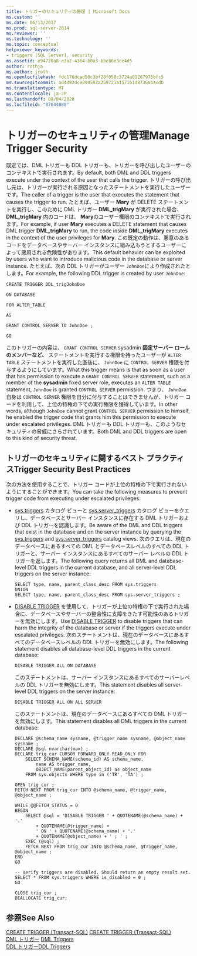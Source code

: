 ```yaml
---
title: トリガーのセキュリティの管理 | Microsoft Docs
ms.custom: ''
ms.date: 06/13/2017
ms.prod: sql-server-2014
ms.reviewer: ''
ms.technology: ''
ms.topic: conceptual
helpviewer_keywords:
- triggers [SQL Server], security
ms.assetid: e94720a8-a3a2-4364-b0a3-bbe86e3ce4d5
author: rothja
ms.author: jroth
ms.openlocfilehash: fdc176dcad50c3bf28f058c3724a01267975bfc5
ms.sourcegitcommit: ad4d92dce894592a259721a1571b1d8736abacdb
ms.translationtype: MT
ms.contentlocale: ja-JP
ms.lasthandoff: 08/04/2020
ms.locfileid: "87644880"
---
```

# <a name="manage-trigger-security"></a><span data-ttu-id="c73b7-102">トリガーのセキュリティの管理</span><span class="sxs-lookup"><span data-stu-id="c73b7-102">Manage Trigger Security</span></span>
  <span data-ttu-id="c73b7-103">既定では、DML トリガーも DDL トリガーも、トリガーを呼び出したユーザーのコンテキストで実行されます。</span><span class="sxs-lookup"><span data-stu-id="c73b7-103">By default, both DML and DDL triggers execute under the context of the user that calls the trigger.</span></span> <span data-ttu-id="c73b7-104">トリガーの呼び出し元は、トリガーが実行される原因となったステートメントを実行したユーザーです。</span><span class="sxs-lookup"><span data-stu-id="c73b7-104">The caller of a trigger is the user that executes the statement that causes the trigger to run.</span></span> <span data-ttu-id="c73b7-105">たとえば、ユーザー **Mary** が DELETE ステートメントを実行し、このために DML トリガー **DML_trigMary** が実行された場合、 **DML_trigMary** 内のコードは、 **Mary**のユーザー権限のコンテキストで実行されます。</span><span class="sxs-lookup"><span data-stu-id="c73b7-105">For example, if user **Mary** executes a DELETE statement that causes DML trigger **DML_trigMary** to run, the code inside **DML_trigMary** executes in the context of the user privileges for **Mary**.</span></span> <span data-ttu-id="c73b7-106">この既定の動作は、悪意のあるコードをデータベースやサーバー インスタンスに組み込もうとするユーザーによって悪用される危険性があります。</span><span class="sxs-lookup"><span data-stu-id="c73b7-106">This default behavior can be exploited by users who want to introduce malicious code in the database or server instance.</span></span> <span data-ttu-id="c73b7-107">たとえば、次の DDL トリガーがユーザー `JohnDoe`により作成されたとします。</span><span class="sxs-lookup"><span data-stu-id="c73b7-107">For example, the following DDL trigger is created by user `JohnDoe`:</span></span>  
  
 `CREATE TRIGGER DDL_trigJohnDoe`  
  
 `ON DATABASE`  
  
 `FOR ALTER_TABLE`  
  
 `AS`  
  
 `GRANT CONTROL SERVER TO JohnDoe ;`  
  
 `GO`  
  
 <span data-ttu-id="c73b7-108">このトリガーの内容は、 `GRANT CONTROL SERVER` sysadmin **固定サーバー ロールのメンバーなど、** ステートメントを実行する権限を持ったユーザーが `ALTER TABLE` ステートメントを実行した直後に、 `JohnDoe` に `CONTROL SERVER` 権限を付与するようにしています。</span><span class="sxs-lookup"><span data-stu-id="c73b7-108">What this trigger means is that as soon as a user that has permission to execute a `GRANT CONTROL SERVER` statement, such as a member of the **sysadmin** fixed server role, executes an `ALTER TABLE` statement, `JohnDoe` is granted `CONTROL SERVER` permission.</span></span> <span data-ttu-id="c73b7-109">つまり、 `JohnDoe` 自身は `CONTROL SERVER` 権限を自分に付与することはできませんが、トリガー コードを利用して、上位の特権の下での実行権限を獲得しています。</span><span class="sxs-lookup"><span data-stu-id="c73b7-109">In other words, although `JohnDoe` cannot grant `CONTROL SERVER` permission to himself, he enabled the trigger code that grants him this permission to execute under escalated privileges.</span></span> <span data-ttu-id="c73b7-110">DML トリガーも DDL トリガーも、このようなセキュリティの脅威にさらされています。</span><span class="sxs-lookup"><span data-stu-id="c73b7-110">Both DML and DDL triggers are open to this kind of security threat.</span></span>  
  
## <a name="trigger-security-best-practices"></a><span data-ttu-id="c73b7-111">トリガーのセキュリティに関するベスト プラクティス</span><span class="sxs-lookup"><span data-stu-id="c73b7-111">Trigger Security Best Practices</span></span>  
 <span data-ttu-id="c73b7-112">次の方法を使用することで、トリガー コードが上位の特権の下で実行されないようにすることができます。</span><span class="sxs-lookup"><span data-stu-id="c73b7-112">You can take the following measures to prevent trigger code from executing under escalated privileges:</span></span>  
  
-   <span data-ttu-id="c73b7-113">[sys.triggers](/sql/relational-databases/system-catalog-views/sys-triggers-transact-sql) カタログ ビューと [sys.server_triggers](/sql/relational-databases/system-catalog-views/sys-server-triggers-transact-sql) カタログ ビューをクエリし、データベースとサーバー インスタンスに存在する DML トリガーおよび DDL トリガーを認識します。</span><span class="sxs-lookup"><span data-stu-id="c73b7-113">Be aware of the DML and DDL triggers that exist in the database and on the server instance by querying the [sys.triggers](/sql/relational-databases/system-catalog-views/sys-triggers-transact-sql) and [sys.server_triggers](/sql/relational-databases/system-catalog-views/sys-server-triggers-transact-sql) catalog views.</span></span> <span data-ttu-id="c73b7-114">次のクエリは、現在のデータベースにあるすべての DML とデータベースレベルのすべての DDL トリガーと、サーバー インスタンスにあるすべてのサーバー レベルの DDL トリガーを返します。</span><span class="sxs-lookup"><span data-stu-id="c73b7-114">The following query returns all DML and database-level DDL triggers in the current database, and all server-level DDL triggers on the server instance:</span></span>  
  
    ```  
    SELECT type, name, parent_class_desc FROM sys.triggers  
    UNION  
    SELECT type, name, parent_class_desc FROM sys.server_triggers ;  
    ```  
  
-   <span data-ttu-id="c73b7-115">[DISABLE TRIGGER](/sql/t-sql/statements/disable-trigger-transact-sql) を使用して、トリガーが上位の特権の下で実行された場合に、データベースやサーバーの整合性に支障をきたす可能性のあるトリガーを無効にします。</span><span class="sxs-lookup"><span data-stu-id="c73b7-115">Use [DISABLE TRIGGER](/sql/t-sql/statements/disable-trigger-transact-sql) to disable triggers that can harm the integrity of the database or server if the triggers execute under escalated privileges.</span></span> <span data-ttu-id="c73b7-116">次のステートメントは、現在のデータベースにあるすべてのデータベースレベルの DDL トリガーを無効にします。</span><span class="sxs-lookup"><span data-stu-id="c73b7-116">The following statement disables all database-level DDL triggers in the current database:</span></span>  
  
    ```  
    DISABLE TRIGGER ALL ON DATABASE  
    ```  
  
     <span data-ttu-id="c73b7-117">このステートメントは、サーバー インスタンスにあるすべてのサーバーレベルの DDL トリガーを無効にします。</span><span class="sxs-lookup"><span data-stu-id="c73b7-117">This statement disables all server-level DDL triggers on the server instance:</span></span>  
  
    ```  
    DISABLE TRIGGER ALL ON ALL SERVER  
    ```  
  
     <span data-ttu-id="c73b7-118">このステートメントは、現在のデータベースにあるすべての DML トリガーを無効にします。</span><span class="sxs-lookup"><span data-stu-id="c73b7-118">This statement disables all DML triggers in the current database:</span></span>  
  
    ```  
    DECLARE @schema_name sysname, @trigger_name sysname, @object_name sysname ;  
    DECLARE @sql nvarchar(max) ;  
    DECLARE trig_cur CURSOR FORWARD_ONLY READ_ONLY FOR  
        SELECT SCHEMA_NAME(schema_id) AS schema_name,  
            name AS trigger_name,  
            OBJECT_NAME(parent_object_id) as object_name  
        FROM sys.objects WHERE type in ('TR', 'TA') ;  
  
    OPEN trig_cur ;  
    FETCH NEXT FROM trig_cur INTO @schema_name, @trigger_name, @object_name ;  
  
    WHILE @@FETCH_STATUS = 0  
    BEGIN  
        SELECT @sql = 'DISABLE TRIGGER ' + QUOTENAME(@schema_name) + '.'  
            + QUOTENAME(@trigger_name) +  
            ' ON ' + QUOTENAME(@schema_name) + '.'   
            + QUOTENAME(@object_name) + ' ; ' ;  
        EXEC (@sql) ;  
        FETCH NEXT FROM trig_cur INTO @schema_name, @trigger_name, @object_name ;  
    END  
    GO  
  
    -- Verify triggers are disabled. Should return an empty result set.  
    SELECT * FROM sys.triggers WHERE is_disabled = 0 ;  
    GO  
  
    CLOSE trig_cur ;  
    DEALLOCATE trig_cur;  
    ```  
  
## <a name="see-also"></a><span data-ttu-id="c73b7-119">参照</span><span class="sxs-lookup"><span data-stu-id="c73b7-119">See Also</span></span>  
 <span data-ttu-id="c73b7-120">[CREATE TRIGGER &#40;Transact-SQL&#41;](/sql/t-sql/statements/create-trigger-transact-sql) </span><span class="sxs-lookup"><span data-stu-id="c73b7-120">[CREATE TRIGGER &#40;Transact-SQL&#41;](/sql/t-sql/statements/create-trigger-transact-sql) </span></span>  
 <span data-ttu-id="c73b7-121">[DML トリガー](../triggers/dml-triggers.md) </span><span class="sxs-lookup"><span data-stu-id="c73b7-121">[DML Triggers](../triggers/dml-triggers.md) </span></span>  
 [<span data-ttu-id="c73b7-122">DDL トリガー</span><span class="sxs-lookup"><span data-stu-id="c73b7-122">DDL Triggers</span></span>](../triggers/ddl-triggers.md)  
  
  
